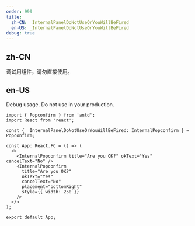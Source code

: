 ```yaml
---
order: 999
title:
  zh-CN: _InternalPanelDoNotUseOrYouWillBeFired
  en-US: _InternalPanelDoNotUseOrYouWillBeFired
debug: true
---
```


## zh-CN

调试用组件，请勿直接使用。

## en-US

Debug usage. Do not use in your production.

```tsx
import { Popconfirm } from 'antd';
import React from 'react';

const { _InternalPanelDoNotUseOrYouWillBeFired: InternalPopconfirm } = Popconfirm;

const App: React.FC = () => (
  <>
    <InternalPopconfirm title="Are you OK?" okText="Yes" cancelText="No" />
    <InternalPopconfirm
      title="Are you OK?"
      okText="Yes"
      cancelText="No"
      placement="bottomRight"
      style={{ width: 250 }}
    />
  </>
);

export default App;
```
